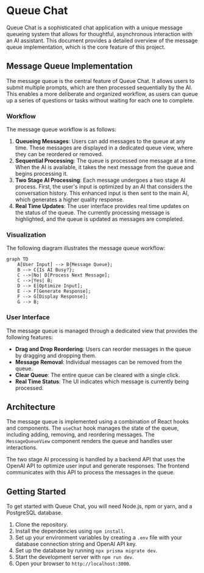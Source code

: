 # Queue Chat

Queue Chat is a sophisticated chat application with a unique message queueing system that allows for thoughtful, asynchronous interaction with an AI assistant. This document provides a detailed overview of the message queue implementation, which is the core feature of this project.

## Message Queue Implementation

The message queue is the central feature of Queue Chat. It allows users to submit multiple prompts, which are then processed sequentially by the AI. This enables a more deliberate and organized workflow, as users can queue up a series of questions or tasks without waiting for each one to complete.

### Workflow

The message queue workflow is as follows:

1.  **Queueing Messages**: Users can add messages to the queue at any time. These messages are displayed in a dedicated queue view, where they can be reordered or removed.
2.  **Sequential Processing**: The queue is processed one message at a time. When the AI is available, it takes the next message from the queue and begins processing it.
3.  **Two Stage AI Processing**: Each message undergoes a two stage AI process. First, the user's input is optimized by an AI that considers the conversation history. This enhanced input is then sent to the main AI, which generates a higher quality response.
4.  **Real Time Updates**: The user interface provides real time updates on the status of the queue. The currently processing message is highlighted, and the queue is updated as messages are completed.

### Visualization

The following diagram illustrates the message queue workflow:

```mermaid
graph TD
    A[User Input] --> B{Message Queue};
    B --> C{Is AI Busy?};
    C -->|No| D[Process Next Message];
    C -->|Yes| B;
    D --> E[Optimize Input];
    E --> F[Generate Response];
    F --> G[Display Response];
    G --> B;
```

### User Interface

The message queue is managed through a dedicated view that provides the following features:

*   **Drag and Drop Reordering**: Users can reorder messages in the queue by dragging and dropping them.
*   **Message Removal**: Individual messages can be removed from the queue.
*   **Clear Queue**: The entire queue can be cleared with a single click.
*   **Real Time Status**: The UI indicates which message is currently being processed.

## Architecture

The message queue is implemented using a combination of React hooks and components. The `useChat` hook manages the state of the queue, including adding, removing, and reordering messages. The `MessageQueueView` component renders the queue and handles user interactions.

The two stage AI processing is handled by a backend API that uses the OpenAI API to optimize user input and generate responses. The frontend communicates with this API to process the messages in the queue.

## Getting Started

To get started with Queue Chat, you will need Node.js, npm or yarn, and a PostgreSQL database.

1.  Clone the repository.
2.  Install the dependencies using `npm install`.
3.  Set up your environment variables by creating a `.env` file with your database connection string and OpenAI API key.
4.  Set up the database by running `npx prisma migrate dev`.
5.  Start the development server with `npm run dev`.
6.  Open your browser to `http://localhost:3000`.